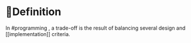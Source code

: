# 📝Definition
In #programming , a trade-off is the result of balancing several design and [[implementation]] criteria.